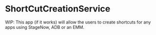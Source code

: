 # ShortCutCreationService

WIP: This app (if it works) will allow the users to create shortcuts for any apps using StageNow, ADB or an EMM.
